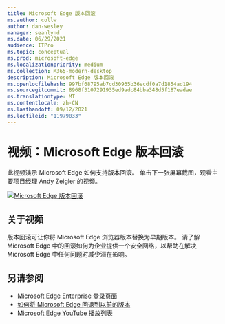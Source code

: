 ```yaml
---
title: Microsoft Edge 版本回滚
ms.author: collw
author: dan-wesley
manager: seanlynd
ms.date: 06/29/2021
audience: ITPro
ms.topic: conceptual
ms.prod: microsoft-edge
ms.localizationpriority: medium
ms.collection: M365-modern-desktop
description: Microsoft Edge 版本回滚
ms.openlocfilehash: 997bf68795ab7cd30935b36ecdf0a7d1854ad194
ms.sourcegitcommit: 8968f3107291935ed9adc84bba348d5f187eadae
ms.translationtype: MT
ms.contentlocale: zh-CN
ms.lasthandoff: 09/12/2021
ms.locfileid: "11979033"
---
```

# <a name="video-microsoft-edge-version-rollback"></a>视频：Microsoft Edge 版本回滚

此视频演示 Microsoft Edge 如何支持版本回滚。 单击下一张屏幕截图，观看主要项目经理 Andy Zeigler 的视频。

[![Microsoft Edge 版本回滚](media/microsoft-edge-video-version-rollback/0.png)](http://www.youtube.com/watch?v=pXhXHvKUa_c "Microsoft Edge version rollback")

## <a name="about-the-video"></a>关于视频

版本回滚可让你将 Microsoft Edge 浏览器版本替换为早期版本。 请了解 Microsoft Edge 中的回滚如何为企业提供一个安全网络，以帮助在解决 Microsoft Edge 中任何问题时减少潜在影响。

## <a name="see-also"></a>另请参阅

- [Microsoft Edge Enterprise 登录页面](https://aka.ms/EdgeEnterprise)
- [如何将 Microsoft Edge 回退到以前的版本](edge-learnmore-rollback.md)
- [Microsoft Edge YouTube 播放列表](https://www.youtube.com/playlist?list=PLXtHYVsvn_b-uXh1tMeYpT-0iD8tD3tFy)
